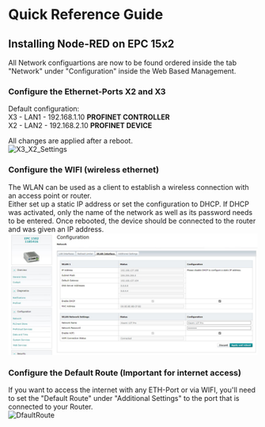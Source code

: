 # Quick Reference Guide<br>

## Installing Node-RED on EPC 15x2

All Network configuartions are now to be found ordered inside the tab "Network" under "Configuration" inside the Web Based Management. <br>

### Configure the Ethernet-Ports X2 and X3 
Default configuration: <br>
X3 - LAN1 - 192.168.1.10 **PROFINET CONTROLLER** <br>
X2 - LAN2 - 192.168.2.10 **PROFINET DEVICE** <br>

All changes are applied after a reboot. <br>
![X3_X2_Settings](/FW_2023/images/X2_X3_ETH.jpg) <br>

### Configure the WIFI (wireless ethernet)
The WLAN can be used as a client to establish a wireless connection with an access point or router. <br> Either set up a static IP address or set the configuration to DHCP. If DHCP was activated, only the name of the network as well as its password needs to be entered. Once rebooted, the device should be connected to the router and was given an IP address.
![WIFI_config](/FW_2024/images/DHCP_WIFI.JPG) <br>

### Configure the Default Route (**Important for internet access**)
If you want to access the internet with any ETH-Port or via WIFI, you'll need to set the "Default Route" under "Additional Settings" to the port that is connected to your Router. <br>
![DfaultRoute](/FW_2023/images/DefaultRoute.JPG) <br>
